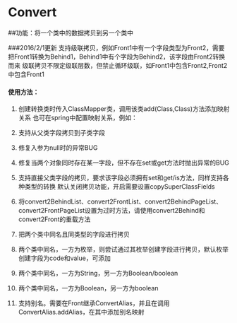 # Convert
##功能：将一个类中的数据拷贝到另一个类中



###2016/2/1更新
  支持级联拷贝，例如Front1中有一个字段类型为Front2，需要把Front1转换为Behind1，Behind1中有个字段为Behind2，该字段由Front2转换而来
  级联拷贝不限定级联层数，但禁止循环级联，如Front1中包含Front2,Front2中包含Front1
  
#### 使用方法：
  1. 创建转换类时传入ClassMapper类，调用该类add(Class,Class)方法添加映射关系
  也可在spring中配置映射关系，例如：

  
        <bean class="cn.yumei.common.util.Convert$ClassMapper" id="classMapper">
        <constructor-arg>
        <map>
        <!--key和value可互换，顺序无影响-->
        <entry key="com.yumei.merchant.common.dal.dataobject.MerchantContact" value="com.yumei.merchant.common.service.facade.model.MerchantContactBehind"/>
        <entry key="com.yumei.merchant.common.dal.dataobject.MerchantOrderLink" value="com.yumei.merchant.common.service.facade.model.Orde </map>
        </constructor-arg>
        </bean>
    
  
  2. 通常两个类型的字段名称不同，所以Front继承ConvertAlias，调用父类add(String,String)方法设置别名

###2016/1/19更新
  支持自动拆箱装箱(之前仅支持Boolean和boolean)

* byte <==> Byte
* boolean <==> Boolean
* short <==> Short
* char <==> Character
* int <==>Integer
* long <==>Long
* float <==>Float
* double <==> Double
  



###2016/1/14更新
  1. 支持从父类字段拷贝到子类字段
  2. 修复入参为null时的异常BUG
  3. 修复当两个对象同时存在某一字段，但不存在set或get方法时抛出异常的BUG
  4. 支持直接父类字段的拷贝，要求该字段必须拥有set和get/is方法，同样支持各种类型的转换
  默认关闭拷贝功能，开启需要设置copySuperClassFields
  5. 将convert2BehindList、convert2FrontList、convert2BehindPageList、convert2FrontPageList设置为过时方法，请使用convert2Behind和convert2Front的重载方法



  1. 把两个类中同名且同类型的字段进行拷贝
  2. 两个类中同名，一方为枚举，则尝试通过其枚举创建字段进行拷贝，默认枚举创建字段为code和value，可添加
  4. 两个类中同名，一方为String，另一方为Boolean/boolean
  5. 两个类中同名，一方为Boolean，另一方为boolean
  5. 支持别名。需要在Front继承ConvertAlias，并且在调用ConvertAlias.addAlias，在其中添加别名映射

